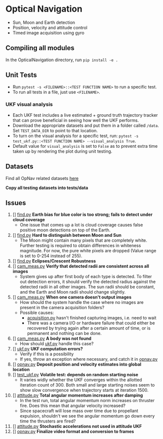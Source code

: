 # Optical Navigation

* Sun, Moon and Earth detection
* Position, velocity and attitude control
* Timed image acquisition using gyro

## Compiling all modules

In the OpticalNavigation directory, run `pip install -e .`

## Unit Tests

* Run `pytest -s <FILENAME>::<TEST FUNCTION NAME>` to run a specific test.
* To run all tests in a file, just use `<FILENAME>`.

### UKF visual analysis

* Each UKF test includes a live estimated + ground truth trajectory tracker that can prove beneficial in seeing how well the UKF performs.
* Download the appropriate datasets and put them in a folder called `/data`. Set `TEST_DATA_DIR` to point to that location.
* To turn on the visual analysis for a specific test, run: `pytest -s test_ukf.py::<TEST FUNCTION NAME> --visual_analysis True`. 
* Default value for `visual_analysis` is set to `False` as to prevent extra time taken up by rendering the plot during unit testing.

## Datasets

Find all OpNav related datasets [here](https://cornell.app.box.com/folder/96363700749)

**Copy all testing datasets into tests/data**

## Issues

1. [] [find.py](find.py) **Earth bias for blue color is too strong; fails to detect under cloud coverage**
    * One issue that comes up a lot is cloud coverage causes false positive moon detections on top of the Earth. 
2. [] [find.py](find.py) **Hard to distinguish between Moon and Sun**
    * The Moon might contain many pixels that are completely white. Further testing is required to obtain differences in whiteness magnitude. For now, the pure white pixels are dropped (Value range is set to 0-254 instead of 255).
3. [] [find.py](find.py) **Eclipses/Crescent Robustness**
4. [] [cam_meas.py](cam_meas.py) **Verify that detected radii are consistent across all images**
    * System gives up after first body of each type is detected. To filter out detection errors, it should verify the detected radius against the detected radii in all other images. The sun radii should be constant, and the Earth and Moon radii should change slightly.
5. [] [cam_meas.py](cam_meas.py) **When one camera doesn't output images**
    * How should the system handle the case where no images are present in the camera acquisition folders? 
    * Possible causes:
        - [acquisition.py](acquisition.py) hasn't finished capturing images, i.e. need to wait
        - There was a camera I/O or hardware failure that could either be recovered by trying again after a certain amount of time, or is permanent and nothing can be done. 
6. [] [cam_meas.py](cam_meas.py) **A body was not found**
    * How should [ukf.py](ukf.py) handle this case?
7. [] [ukf.py](ukf.py) **UKF computation errors?**
    * Verify if this is a possibility
    * If yes, throw an exception where necessary, and catch it in [opnav.py](opnav.py)
8. [] [opnav.py](opnav.py) **Deposit position and velocity estimates into global location**
9. [] [test_ukf.py](test_ukf.py) **Volatile test: depends on random starting noise**
    * It varies widly whether the UKF converges within the allotted iteration count of 300. Both small and large starting noises seem to show slow convergence when trajectory starts at iteration 1500.
10. [] [attitude.py](attitude.py) **Total angular momentum increases after damping**
    * In the test run, total angular momentum norm increases on thruster fire. Does this mean that angular velocity increased?
    * Since spacecraft will lose mass over time due to propellant expulsion, shouldn't we see the angular momentum go down every time the thrusters are fired?
11. [] [attitude.py](attitude.py) **Stochastic accelerations not used in attitude UKF**
12. [] [opnav.py](opnav.py) **Finalize video format and conversion to frames**
